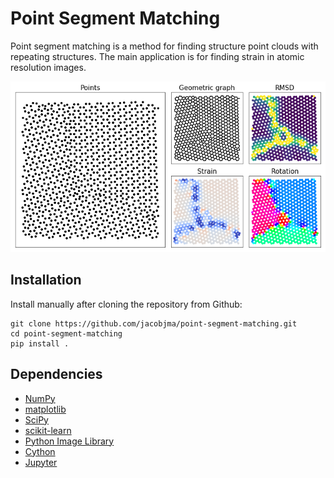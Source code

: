 # Point Segment Matching
Point segment matching is a method for finding structure point clouds with repeating structures. The main application is for finding strain in atomic resolution images.

![abstract](/notebooks/abstract.png?raw=true "Polycrystaline graphene")

## Installation
Install manually after cloning the repository from Github:

    git clone https://github.com/jacobjma/point-segment-matching.git
    cd point-segment-matching
    pip install .

## Dependencies
* [NumPy](http://docs.scipy.org/doc/numpy/reference/)
* [matplotlib](http://matplotlib.org/)
* [SciPy](https://www.scipy.org/)
* [scikit-learn](http://scikit-learn.org/stable/)
* [Python Image Library](https://pillow.readthedocs.io/en/5.0.0/)
* [Cython](http://cython.org/)
* [Jupyter](http://jupyter.org/)

